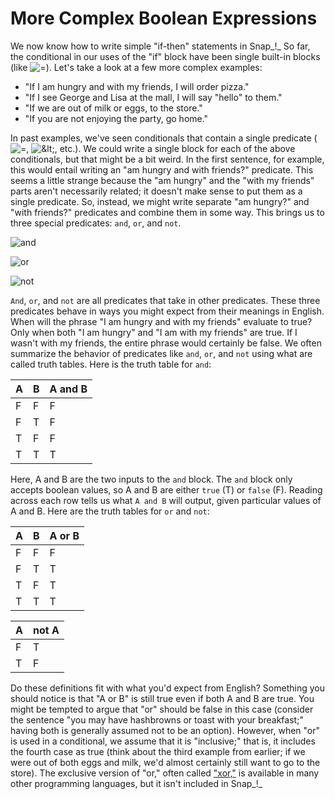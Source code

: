 # More Complex Boolean Expressions

We now know how to write simple "if-then" statements in Snap_!_ So far, the conditional in our uses of the "if" block have been single built-in blocks \(like ![=](https://beautyjoy.github.io/bjc-r/img/blocks/equals.png)\). Let's take a look at a few more complex examples:

* "If I am hungry and with my friends, I will order pizza."
* "If I see George and Lisa at the mall, I will say "hello" to them."
* "If we are out of milk or eggs, to the store."
* "If you are not enjoying the party, go home."

In past examples, we've seen conditionals that contain a single predicate \(![=](https://beautyjoy.github.io/bjc-r/img/blocks/equals.png), ![&amp;lt;](https://beautyjoy.github.io/bjc-r/img/blocks/less-than.png), etc.\). We could write a single block for each of the above conditionals, but that might be a bit weird. In the first sentence, for example, this would entail writing an "am hungry and with friends?" predicate. This seems a little strange because the "am hungry" and the "with my friends" parts aren't necessarily related; it doesn't make sense to put them as a single predicate. So, instead, we might write separate "am hungry?" and "with friends?" predicates and combine them in some way. This brings us to three special predicates: `and`, `or`, and `not`.

![and](https://beautyjoy.github.io/bjc-r/img/blocks/and.png)

![or](https://beautyjoy.github.io/bjc-r/img/blocks/or.png)

![not](https://beautyjoy.github.io/bjc-r/img/blocks/not.png)

`And`, `or`, and `not` are all predicates that take in other predicates. These three predicates behave in ways you might expect from their meanings in English. When will the phrase "I am hungry and with my friends" evaluate to true? Only when both "I am hungry" and "I am with my friends" are true. If I wasn't with my friends, the entire phrase would certainly be false. We often summarize the behavior of predicates like `and`, `or`, and `not` using what are called truth tables. Here is the truth table for `and`:

| A | B | A and B |
| :--- | :--- | :--- |
| F | F | F |
| F | T | F |
| T | F | F |
| T | T | T |

Here, A and B are the two inputs to the `and` block. The `and` block only accepts boolean values, so A and B are either `true` \(T\) or `false` \(F\). Reading across each row tells us what `A and B` will output, given particular values of A and B. Here are the truth tables for `or` and `not`:

| A | B | A or B |
| :--- | :--- | :--- |
| F | F | F |
| F | T | T |
| T | F | T |
| T | T | T |

| A | not A |
| :--- | :--- |
| F | T |
| T | F |

Do these definitions fit with what you'd expect from English? Something you should notice is that "A or B" is still true even if both A and B are true. You might be tempted to argue that "or" should be false in this case \(consider the sentence "you may have hashbrowns or toast with your breakfast;" having both is generally assumed not to be an option\). However, when "or" is used in a conditional, we assume that it is "inclusive;" that is, it includes the fourth case as true \(think about the third example from earlier; if we were out of both eggs and milk, we'd almost certainly still want to go to the store\). The exclusive version of "or," often called ["xor,"](http://en.wikipedia.org/wiki/Xor) is available in many other programming languages, but it isn't included in Snap_!_

